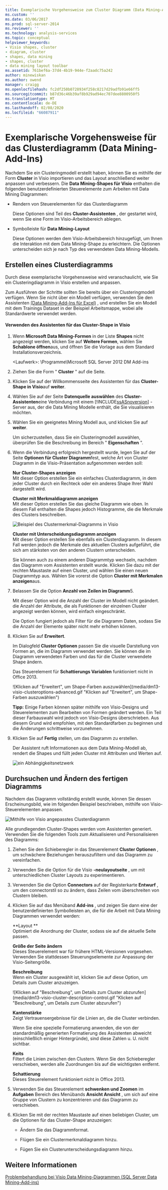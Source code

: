 ```yaml
---
title: Exemplarische Vorgehensweise zum Cluster Diagramm (Data Mining-Add-Ins) | Microsoft-Dokumentation
ms.custom: ''
ms.date: 03/06/2017
ms.prod: sql-server-2014
ms.reviewer: ''
ms.technology: analysis-services
ms.topic: conceptual
helpviewer_keywords:
- Visio shapes, cluster
- diagram, cluster
- shapes, data mining
- shapes, cluster
- data mining layout toolbar
ms.assetid: 761bef6a-37d4-4b19-944e-f2aadc75a242
author: minewiskan
ms.author: owend
manager: craigg
ms.openlocfilehash: fc2df250b0728934f258c8217d29adfb91e66ff5
ms.sourcegitcommit: b87d36c46b39af8b929ad94ec707dee8800950f5
ms.translationtype: MT
ms.contentlocale: de-DE
ms.lasthandoff: 02/08/2020
ms.locfileid: "66087911"
---
```

# <a name="cluster-diagram-walkthrough-data-mining-add-ins"></a>Exemplarische Vorgehensweise für das Clusterdiagramm (Data Mining-Add-Ins)
  Nachdem Sie ein Clusteringmodell erstellt haben, können Sie es mithilfe der Form **Cluster** in Visio importieren und das Layout anschließend weiter anpassen und verbessern. Die **Data Mining-Shapes für Visio** enthalten die folgenden benutzerdefinierten Steuerelemente zum Arbeiten mit Data Mining Diagrammen:  
  
-   Rendern von Steuerelementen für das Clusterdiagramm  
  
     Diese Optionen sind Teil des **Cluster-Assistenten** , der gestartet wird, wenn Sie eine Form im Visio-Arbeitsbereich ablegen.  
  
-   Symbolleiste für **Data Mining-Layout**  
  
     Diese Optionen werden dem Visio-Arbeitsbereich hinzugefügt, um Ihnen die Interaktion mit dem Data Mining-Shape zu erleichtern. Die Optionen unterscheiden sich je nach Typ des verwendeten Data Mining-Modells.  
  
## <a name="build-a-cluster-diagram"></a>Erstellen eines Clusterdiagramms  
 Durch diese exemplarische Vorgehensweise wird veranschaulicht, wie Sie ein Clusteringdiagramm in Visio erstellen und anpassen.  
  
 Zum Ausführen der Schritte sollten Sie bereits über ein Clusteringmodell verfügen. Wenn Sie nicht über ein Modell verfügen, verwenden Sie den Assistenten [&#40;Data Mining-Add-Ins für Excel&#41;](cluster-wizard-data-mining-add-ins-for-excel.md) , und erstellen Sie ein Modell mit dem Trainings Dataset in der Beispiel Arbeitsmappe, wobei alle Standardwerte verwendet werden.  
  
#### <a name="use-the-cluster-visio-shape-wizard"></a>Verwenden des Assistenten für das Cluster-Shape in Visio  
  
1.  Wenn **Microsoft Data Mining-Formen** in der Liste **Shapes** nicht angezeigt werden, klicken Sie auf **Weitere Formen**, wählen Sie **Schablone öffnen**aus, und öffnen Sie die Vorlage aus dem Standard Installationsverzeichnis.  
  
     \<Laufwerk>: \Programme\Microsoft SQL Server 2012 DM Add-ins  
  
2.  Ziehen Sie die Form " **Cluster** " auf die Seite.  
  
3.  Klicken Sie auf der Willkommensseite des Assistenten für das **Cluster-Shape in Visio**auf **weiter**.  
  
4.  Wählen Sie auf der Seite **Datenquelle auswählen** des **Cluster-Assistenten**eine Verbindung mit einem [!INCLUDE[ssASnoversion](../includes/ssasnoversion-md.md)] -Server aus, der die Data Mining Modelle enthält, die Sie visualisieren möchten.  
  
5.  Wählen Sie ein geeignetes Mining Modell aus, und klicken Sie auf **weiter**.  
  
     Um sicherzustellen, dass Sie ein Clusteringmodell auswählen, überprüfen Sie die Beschreibung im Bereich " **Eigenschaften** ".  
  
6.  Wenn die Verbindung erfolgreich hergestellt wurde, legen Sie auf der Seite **Optionen für Cluster Diagramm**fest, welche Art von Cluster Diagramm in die Visio-Präsentation aufgenommen werden soll:  
  
     **Nur Cluster-Shapes anzeigen**  
     Mit dieser Option erstellen Sie ein einfaches Clusterdiagramm, in dem jeder Cluster durch ein Rechteck oder ein anderes Shape Ihrer Wahl dargestellt wird.  
  
     **Cluster mit Merkmaldiagramm anzeigen**  
     Mit dieser Option erstellen Sie das gleiche Diagramm wie oben. In diesem Fall enthalten die Shapes jedoch Histogramme, die die Merkmale des Clusters beschreiben.  
  
     ![Beispiel des Clustermerkmal-Diagramms in Visio](media/dm13-visio-cluster-samplecharshape.gif "Beispiel des Clustermerkmal-Diagramms in Visio")  
  
     **Cluster mit Unterscheidungsdiagramm anzeigen**  
     Mit dieser Option erstellen Sie ebenfalls ein Clusterdiagramm. In diesem Fall werden jedoch die Merkmale des aktuellen Clusters aufgeführt, die sich am stärksten von den anderen Clustern unterscheiden.  
  
     Sie können auch zu einem anderen Diagrammtyp wechseln, nachdem das Diagramm vom Assistenten erstellt wurde. Klicken Sie dazu mit der rechten Maustaste auf einen Cluster, und wählen Sie einen neuen Diagrammtyp aus. Wählen Sie vorerst die Option **Cluster mit Merkmalen anzeigen**aus.  
  
7.  Belassen Sie die Option **Anzahl von Zeilen im Diagramm**5.  
  
     Mit dieser Option wird die Anzahl der Cluster im Modell nicht geändert. die Anzahl der Attribute, die als Funktionen der einzelnen Cluster angezeigt werden können, wird einfach eingeschränkt.  
  
     Die Option fungiert jedoch als Filter für die Diagramm Daten, sodass Sie die Anzahl der Elemente später nicht mehr erhöhen können.  
  
8.  Klicken Sie auf **Erweitert**.  
  
     Im Dialogfeld **Cluster Optionen** passen Sie die visuelle Darstellung von Formen an, die im Diagramm verwendet werden. Sie können die im Diagramm verwendeten Farben und das für die Cluster verwendete Shape ändern.  
  
     Das Steuerelement für **Schattierungs Variablen** funktioniert nicht in Office 2013.  
  
     ![Klicken auf "Erweitert", um Shape-Farben auszuwählen](media/dm13-visio-clusteroptions-advanced.gif "Klicken auf "Erweitert", um Shape-Farben auszuwählen")  
  
     **Tipp:** Einige Farben können später mithilfe von Visio-Designs und Steuerelementen zum Bearbeiten von Formen geändert werden. Ein Teil dieser Farbauswahl wird jedoch von Visio-Designs überschrieben. Aus diesem Grund wird empfohlen, mit den Standardfarben zu beginnen und die Änderungen schrittweise vorzunehmen.  
  
9. Klicken Sie auf **Fertig** stellen, um das Diagramm zu erstellen.  
  
     Der Assistent ruft Informationen aus dem Data Mining-Modell ab, rendert die Shapes und füllt jeden Cluster mit Attributen und Werten auf.  
  
     ![ein Abhängigkeitsnetzwerk](media/dm13-visiodepnet-defaultgraph.gif "ein Abhängigkeitsnetzwerk")  
  
## <a name="explore-and-modify-the-finished-diagram"></a>Durchsuchen und Ändern des fertigen Diagramms  
 Nachdem das Diagramm vollständig erstellt wurde, können Sie dessen Erscheinungsbild, wie im folgenden Beispiel beschrieben, mithilfe von Visio-Steuerelementen anpassen.  
  
 ![Mithilfe von Visio angepasstes Clusterdiagramm](media/dm13-visio-clustercomplete1.gif "Mithilfe von Visio angepasstes Clusterdiagramm")  
  
 Alle grundlegenden Cluster-Shapes werden vom Assistenten generiert. Verwenden Sie die folgenden Tools zum Aktualisieren und Personalisieren des Diagramms:  
  
1.  Ziehen Sie den Schieberegler in das Steuerelement **Cluster Optionen** , um schwächere Beziehungen herauszufiltern und das Diagramm zu vereinfachen.  
  
2.  Verwenden Sie die Option für die Visio **-neulayoutseite** , um mit unterschiedlichen Cluster Layouts zu experimentieren.  
  
3.  Verwenden Sie die Option **Connectors** auf der Registerkarte **Entwurf** , um den connectorstil so zu ändern, dass Zeilen vom überschreiten von Clustern bleiben.  
  
4.  Klicken Sie auf das Menüband **Add-ins** , und zeigen Sie dann eine der benutzerdefinierten Symbolleisten an, die für die Arbeit mit Data Mining Diagrammen verwendet werden:  
  
     **Layout **  
     Optimiert die Anordnung der Cluster, sodass sie auf die aktuelle Seite passen.  
  
     **Größe der Seite ändern**  
     Dieses Steuerelement war für frühere HTML-Versionen vorgesehen. Verwenden Sie stattdessen Steuerungselemente zur Anpassung der Visio-Seitengröße.  
  
     **Beschreibung**  
     Wenn ein Cluster ausgewählt ist, klicken Sie auf diese Option, um Details zum Cluster anzuzeigen.  
  
     ![Klicken auf "Beschreibung", um Details zum Cluster abzurufen](media/dm13-visio-cluster-description-control.gif "Klicken auf "Beschreibung", um Details zum Cluster abzurufen")  
  
     **Kantenstärke**  
     Zeigt Vertrauensergebnisse für die Linien an, die die Cluster verbinden.  
  
     Wenn Sie eine spezielle Formatierung anwenden, die von der standardmäßig generierten Formatierung des Assistenten abweicht (einschließlich einiger Hintergründe), sind diese Zahlen u. U. nicht sichtbar.  
  
     **Keits**  
     Filtert die Linien zwischen den Clustern. Wenn Sie den Schieberegler verschieben, werden alle Zuordnungen bis auf die wichtigsten entfernt.  
  
     **Schattierung**  
     Dieses Steuerelement funktioniert nicht in Office 2013.  
  
5.  Verwenden Sie das Steuerelement **schwenken und Zoomen** im **Aufgaben** Bereich des Menübands **Ansicht Ansicht** , um sich auf eine Gruppe von Clustern zu konzentrieren und das Diagramm zu verschieben.  
  
6.  Klicken Sie mit der rechten Maustaste auf einen beliebigen Cluster, um die Optionen für das Cluster-Shape anzuzeigen:  
  
    -   Ändern Sie das Diagrammformat.  
  
    -   Flügen Sie ein Clustermerkmaldiagramm hinzu.  
  
    -   Fügen Sie ein Clusterunterscheidungsdiagramm hinzu.  
  
## <a name="see-also"></a>Weitere Informationen  
 [Problembehandlung bei Visio Data Mining-Diagrammen &#40;SQL Server Data Mining-Add-ins&#41;](troubleshooting-visio-data-mining-diagrams-sql-server-data-mining-add-ins.md)  
  
  
